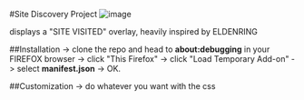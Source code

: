 #Site Discovery Project
![image](https://github.com/user-attachments/assets/e97a967a-c8aa-4f6f-a09b-48fdaa85d7cb)

displays a "SITE VISITED" overlay, heavily inspired by ELDENRING

##Installation
-> clone the repo and head to **about:debugging** in your FIREFOX browser
-> click "This Firefox"
-> click "Load Temporary Add-on"
-> select **manifest.json**
-> OK.

##Customization
-> do whatever you want with the css
